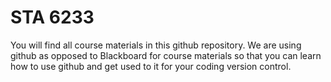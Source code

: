 # STA 6233

You will find all course materials in this github repository. We are using github as opposed to Blackboard for course materials so that you can learn how to use github and get used to it for your coding version control.
